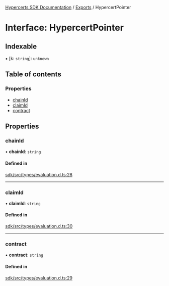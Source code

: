 [Hypercerts SDK Documentation](../README.md) / [Exports](../modules.md) / HypercertPointer

# Interface: HypercertPointer

## Indexable

▪ [k: `string`]: `unknown`

## Table of contents

### Properties

- [chainId](HypercertPointer.md#chainid)
- [claimId](HypercertPointer.md#claimid)
- [contract](HypercertPointer.md#contract)

## Properties

### chainId

• **chainId**: `string`

#### Defined in

[sdk/src/types/evaluation.d.ts:28](https://github.com/Network-Goods/hypercerts/blob/1e395d9/sdk/src/types/evaluation.d.ts#L28)

---

### claimId

• **claimId**: `string`

#### Defined in

[sdk/src/types/evaluation.d.ts:30](https://github.com/Network-Goods/hypercerts/blob/1e395d9/sdk/src/types/evaluation.d.ts#L30)

---

### contract

• **contract**: `string`

#### Defined in

[sdk/src/types/evaluation.d.ts:29](https://github.com/Network-Goods/hypercerts/blob/1e395d9/sdk/src/types/evaluation.d.ts#L29)
